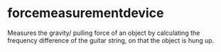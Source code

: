 # forcemeasurementdevice
Measures the gravity/ pulling force of an object by calculating the frequency difference of the guitar string, on that the object is hung up.
